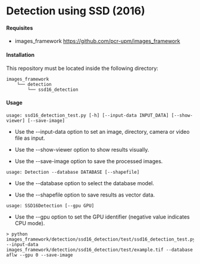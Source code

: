 # Detection using SSD (2016)

#### Requisites
- images_framework https://github.com/pcr-upm/images_framework

#### Installation
This repository must be located inside the following directory:
```
images_framework
    └── detection
        └── ssd16_detection
```
#### Usage
```
usage: ssd16_detection_test.py [-h] [--input-data INPUT_DATA] [--show-viewer] [--save-image]
```

* Use the --input-data option to set an image, directory, camera or video file as input.

* Use the --show-viewer option to show results visually.

* Use the --save-image option to save the processed images.
```
usage: Detection --database DATABASE [--shapefile]
```

* Use the --database option to select the database model.

* Use the --shapefile option to save results as vector data.
```
usage: SSD16Detection [--gpu GPU]
```

* Use the --gpu option to set the GPU identifier (negative value indicates CPU mode).
```
> python images_framework/detection/ssd16_detection/test/ssd16_detection_test.py --input-data images_framework/detection/ssd16_detection/test/example.tif --database aflw --gpu 0 --save-image
```
